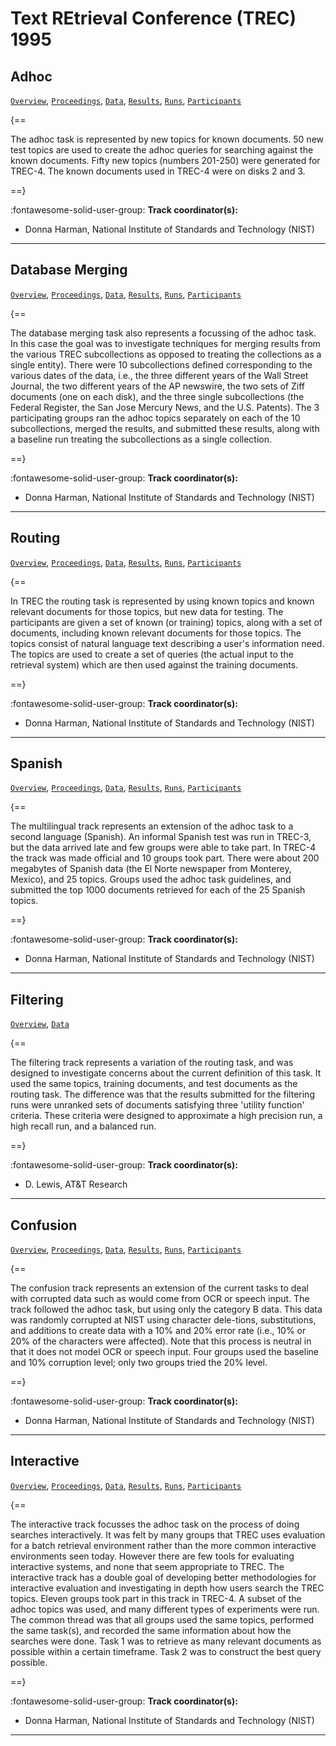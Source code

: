 # Text REtrieval Conference (TREC) 1995 

## Adhoc

[`Overview`](./adhoc/overview.md), [`Proceedings`](./adhoc/proceedings.md), [`Data`](./adhoc/data.md), [`Results`](./adhoc/results.md), [`Runs`](./adhoc/runs.md), [`Participants`](./adhoc/participants.md)

{==

The adhoc task is represented by new topics for known documents. 50 new test topics are used to create the adhoc queries for searching against the known documents. Fifty new topics (numbers 201-250) were generated for TREC-4. The known documents used in TREC-4 were on disks 2 and 3.

==}

:fontawesome-solid-user-group: **Track coordinator(s):**

- Donna Harman, National Institute of Standards and Technology (NIST) 




---

## Database Merging

[`Overview`](./dbmerge/overview.md), [`Proceedings`](./dbmerge/proceedings.md), [`Data`](./dbmerge/data.md), [`Results`](./dbmerge/results.md), [`Runs`](./dbmerge/runs.md), [`Participants`](./dbmerge/participants.md)

{==

The database merging task also represents a focussing of the adhoc task. In this case the goal was to investigate techniques for merging results from the various TREC subcollections as opposed to treating the collections as a single entity). There were 10 subcollections defined corresponding to the various dates of the data, i.e., the three different years of the Wall Street Journal, the two different years of the AP newswire, the two sets of Ziff documents (one on each disk), and the three single subcollections (the Federal Register, the San Jose Mercury News, and the U.S. Patents). The 3 participating groups ran the adhoc topics separately on each of the 10 subcollections, merged the results, and submitted these results, along with a baseline run treating the subcollections as a single collection.

==}

:fontawesome-solid-user-group: **Track coordinator(s):**

- Donna Harman, National Institute of Standards and Technology (NIST) 




---

## Routing

[`Overview`](./routing/overview.md), [`Proceedings`](./routing/proceedings.md), [`Data`](./routing/data.md), [`Results`](./routing/results.md), [`Runs`](./routing/runs.md), [`Participants`](./routing/participants.md)

{==

In TREC the routing task is represented by using known topics and known relevant documents for those topics, but new data for testing. The participants are given a set of known (or training) topics, along with a set of documents, including known relevant documents for those topics. The topics consist of natural language text describing a user's information need. The topics are used to create a set of queries (the actual input to the retrieval system) which are then used against the training documents.

==}

:fontawesome-solid-user-group: **Track coordinator(s):**

- Donna Harman, National Institute of Standards and Technology (NIST) 




---

## Spanish

[`Overview`](./spanish/overview.md), [`Proceedings`](./spanish/proceedings.md), [`Data`](./spanish/data.md), [`Results`](./spanish/results.md), [`Runs`](./spanish/runs.md), [`Participants`](./spanish/participants.md)

{==

The multilingual track represents an extension of the adhoc task to a second language (Spanish). An informal Spanish test was run in TREC-3, but the data arrived late and few groups were able to take part. In TREC-4 the track was made official and 10 groups took part. There were about 200 megabytes of Spanish data (the El Norte newspaper from Monterey, Mexico), and 25 topics. Groups used the adhoc task guidelines, and submitted the top 1000 documents retrieved for each of the 25 Spanish topics.

==}

:fontawesome-solid-user-group: **Track coordinator(s):**

- Donna Harman, National Institute of Standards and Technology (NIST) 




---

## Filtering

[`Overview`](./filtering/overview.md), [`Data`](./filtering/data.md)

{==

The filtering track represents a variation of the routing task, and was designed to investigate concerns about the current definition of this task. It used the same topics, training documents, and test documents as the routing task. The difference was that the results submitted for the filtering runs were unranked sets of documents satisfying three 'utility function' criteria. These criteria were designed to approximate a high precision run, a high recall run, and a balanced run.

==}

:fontawesome-solid-user-group: **Track coordinator(s):**

- D. Lewis, AT&T Research 




---

## Confusion

[`Overview`](./confusion/overview.md), [`Proceedings`](./confusion/proceedings.md), [`Data`](./confusion/data.md), [`Results`](./confusion/results.md), [`Runs`](./confusion/runs.md), [`Participants`](./confusion/participants.md)

{==

The confusion track represents an extension of the current tasks to deal with corrupted data such as would come from OCR or speech input. The track followed the adhoc task, but using only the category B data. This data was randomly corrupted at NIST using character dele-tions, substitutions, and additions to create data with a 10% and 20% error rate (i.e., 10% or 20% of the characters were affected). Note that this process is neutral in that it does not model OCR or speech input. Four groups used the baseline and 10% corruption level; only two groups tried the 20% level.

==}

:fontawesome-solid-user-group: **Track coordinator(s):**

- Donna Harman, National Institute of Standards and Technology (NIST) 




---

## Interactive

[`Overview`](./interactive/overview.md), [`Proceedings`](./interactive/proceedings.md), [`Data`](./interactive/data.md), [`Results`](./interactive/results.md), [`Runs`](./interactive/runs.md), [`Participants`](./interactive/participants.md)

{==

The interactive track focusses the adhoc task on the process of doing searches interactively. It was felt by many groups that TREC uses evaluation for a batch retrieval environment rather than the more common interactive environments seen today. However there are few tools for evaluating interactive systems, and none that seem appropriate to TREC. The interactive track has a double goal of developing better methodologies for interactive evaluation and investigating in depth how users search the TREC topics. Eleven groups took part in this track in TREC-4. A subset of the adhoc topics was used, and many different types of experiments were run. The common thread was that all groups used the same topics, performed the same task(s), and recorded the same information about how the searches were done. Task 1 was to retrieve as many relevant documents as possible within a certain timeframe. Task 2 was to construct the best query possible.

==}

:fontawesome-solid-user-group: **Track coordinator(s):**

- Donna Harman, National Institute of Standards and Technology (NIST) 




---

